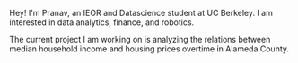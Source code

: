 Hey! 
I'm Pranav, an IEOR and Datascience student at UC Berkeley. 
I am interested in data analytics, finance, and robotics.

The current project I am working on is analyzing the relations between median household income and housing prices overtime in Alameda County.

